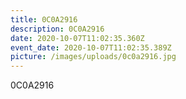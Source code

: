 ```yaml
---
title: 0C0A2916
description: 0C0A2916
date: 2020-10-07T11:02:35.360Z
event_date: 2020-10-07T11:02:35.389Z
picture: /images/uploads/0c0a2916.jpg
---
```

0C0A2916